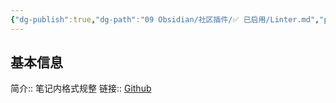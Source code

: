 ```yaml
---
{"dg-publish":true,"dg-path":"09 Obsidian/社区插件/✅ 已启用/Linter.md","permalink":"/09 Obsidian/社区插件/✅ 已启用/Linter/","noteIcon":"dg-note-icon","created":"2025-07-31","updated":"2025-07-31"}
---
```



## 基本信息

简介:: 笔记内格式规整
链接:: [Github](https://github.com/platers/obsidian-linter)